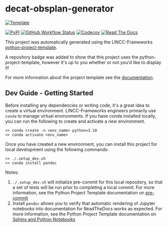 
# decat-obsplan-generator

[![Template](https://img.shields.io/badge/Template-LINCC%20Frameworks%20Python%20Project%20Template-brightgreen)](https://lincc-ppt.readthedocs.io/en/latest/)

[![PyPI](https://img.shields.io/pypi/v/decat-obsplan-generator?color=blue&logo=pypi&logoColor=white)](https://pypi.org/project/decat-obsplan-generator/)
[![GitHub Workflow Status](https://img.shields.io/github/actions/workflow/status/kdesoto-astro/decat-obsplan-generator/smoke-test.yml)](https://github.com/kdesoto-astro/decat-obsplan-generator/actions/workflows/smoke-test.yml)
[![Codecov](https://codecov.io/gh/kdesoto-astro/decat-obsplan-generator/branch/main/graph/badge.svg)](https://codecov.io/gh/kdesoto-astro/decat-obsplan-generator)
[![Read The Docs](https://img.shields.io/readthedocs/decat-obsplan-generator)](https://decat-obsplan-generator.readthedocs.io/)

This project was automatically generated using the LINCC-Frameworks 
[python-project-template](https://github.com/lincc-frameworks/python-project-template).

A repository badge was added to show that this project uses the python-project-template, however it's up to
you whether or not you'd like to display it!

For more information about the project template see the 
[documentation](https://lincc-ppt.readthedocs.io/en/latest/).

## Dev Guide - Getting Started

Before installing any dependencies or writing code, it's a great idea to create a
virtual environment. LINCC-Frameworks engineers primarily use `conda` to manage virtual
environments. If you have conda installed locally, you can run the following to
create and activate a new environment.

```
>> conda create -n <env_name> python=3.10
>> conda activate <env_name>
```

Once you have created a new environment, you can install this project for local
development using the following commands:

```
>> ./.setup_dev.sh
>> conda install pandoc
```

Notes:
1. `./.setup_dev.sh` will initialize pre-commit for this local repository, so
   that a set of tests will be run prior to completing a local commit. For more
   information, see the Python Project Template documentation on 
   [pre-commit](https://lincc-ppt.readthedocs.io/en/latest/practices/precommit.html)
2. Install `pandoc` allows you to verify that automatic rendering of Jupyter notebooks
   into documentation for ReadTheDocs works as expected. For more information, see
   the Python Project Template documentation on
   [Sphinx and Python Notebooks](https://lincc-ppt.readthedocs.io/en/latest/practices/sphinx.html#python-notebooks)
